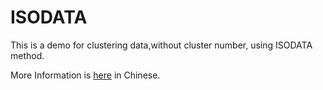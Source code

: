 # ISODATA
This is a demo for clustering data,without cluster number, using ISODATA method. 

More Information is [here](https://blog.csdn.net/liujiabin076/article/details/80892386) in Chinese.
